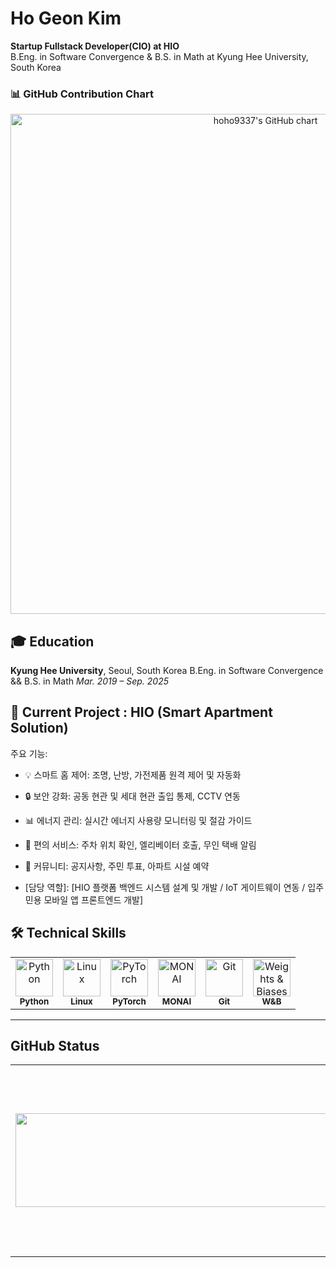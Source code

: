 
# Ho Geon Kim
**Startup Fullstack Developer(CIO) at HIO**</br>
B.Eng. in Software Convergence & B.S. in Math at Kyung Hee University, South Korea

<h3 align="left">📊 GitHub Contribution Chart</h3>

<p align="center">
  <img src="https://ghchart.rshah.org/hoho9337" alt="hoho9337's GitHub chart" width="800"/>
</p>


## 🎓 Education

**Kyung Hee University**, Seoul, South Korea
  B.Eng. in Software Convergence && B.S. in Math
  *Mar. 2019 – Sep. 2025*
  
## 🚀 Current Project : HIO (Smart Apartment Solution)

주요 기능:

- 💡 스마트 홈 제어: 조명, 난방, 가전제품 원격 제어 및 자동화

- 🔒 보안 강화: 공동 현관 및 세대 현관 출입 통제, CCTV 연동

- 📊 에너지 관리: 실시간 에너지 사용량 모니터링 및 절감 가이드

- 🚗 편의 서비스: 주차 위치 확인, 엘리베이터 호출, 무인 택배 알림

- 💬 커뮤니티: 공지사항, 주민 투표, 아파트 시설 예약

- [담당 역할]: [HIO 플랫폼 백엔드 시스템 설계 및 개발 / IoT 게이트웨이 연동 / 입주민용 모바일 앱 프론트엔드 개발]

## 🛠 Technical Skills

<table align="center">
  <tr align="center">
    <td>
        <img src="https://www.vectorlogo.zone/logos/python/python-icon.svg" alt="Python" width="60" height="60"/><br/>
        <sub><b>Python</b></sub>
      </a>
    </td>
    <td>
        <img src="https://www.vectorlogo.zone/logos/linux/linux-icon.svg" alt="Linux" width="60" height="60"/><br/>
        <sub><b>Linux</b></sub>
      </a>
    </td>
    <td>
        <img src="https://www.vectorlogo.zone/logos/pytorch/pytorch-icon.svg" alt="PyTorch" width="60" height="60"/><br/>
        <sub><b>PyTorch</b></sub>
      </a>
    </td>
    <td>
        <img src="https://avatars.githubusercontent.com/u/56449156?s=48&v=4" alt="MONAI" width="60" height="60"/><br/>
        <sub><b>MONAI</b></sub>
      </a>
    </td>
    <td>
        <img src="https://www.vectorlogo.zone/logos/git-scm/git-scm-icon.svg" alt="Git" width="60" height="60"/><br/>
        <sub><b>Git</b></sub>
      </a>
    </td>
    <td>
        <img src="https://www.vectorlogo.zone/logos/wandbai/wandbai-icon.svg" alt="Weights & Biases" width="60" height="60"/><br/>
        <sub><b>W&B</b></sub>
      </a>
    </td>
  </tr>
</table>    


---
## GitHub Status

<table>
  <tr>
    <td>
      <img src="https://github-readme-stats.vercel.app/api?username=hoho9337&count_private=true&hide=issues,contribs&show_icons=true&theme=dark" width="515" height="150"/>
    </td>
    <td>
      <img src="https://github-readme-stats.vercel.app/api/top-langs/?username=hoho9337&layout=compact&theme=dark" width="300"/>
    </td>
  </tr>
</table>  
